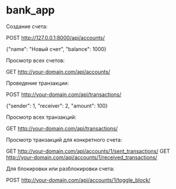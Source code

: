 # bank_app

Создание счета:

POST http://127.0.0.1:8000/api/accounts/

{"name": "Новый счет", "balance": 1000}


Просмотр всех счетов:

GET http://your-domain.com/api/accounts/


Проведение транзакции:

POST http://your-domain.com/api/transactions/

{"sender": 1,
"receiver": 2, "amount": 100}


Просмотр всех транзакций:

GET http://your-domain.com/api/transactions/


Просмотр транзакций для конкретного счета:

GET http://your-domain.com/api/accounts/1/sent_transactions/
GET http://your-domain.com/api/accounts/1/received_transactions/


Для блокировки или разблокировки счета:

POST http://your-domain.com/api/accounts/1/toggle_block/